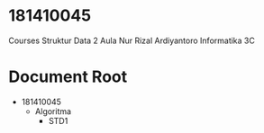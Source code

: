 # 181410045
Courses
Struktur Data 2
Aula Nur Rizal Ardiyantoro
Informatika 3C

# Document Root
  - 181410045
    - Algoritma
      - STD1
